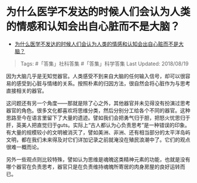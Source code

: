 # 为什么医学不发达的时候人们会认为人类的情感和认知会出自心脏而不是大脑？

- [为什么医学不发达的时候人们会认为人类的情感和认知会出自心脏而不是大脑？](https://www.zhihu.com/question/290896787/answer/472422654)

>Tags: #「答集」社科答集  #「答集」科学答集
>Last Updated: 2018/08/19

因为大脑几乎是无知觉器官。人类感受不到来自大脑的任何输入信号，却可以很容易的感受到心脏与情绪的关系。按照朴素的归因方法，很自然会将心脏作为与思考直接相关的器官。

这问题还有另一个角度——那就是除了心之外，其他器官并未见得没有扮演过思考器官的角色。很多文化都喜欢将思维分类，然后分别分工给各个不同的器官。这种思路至今在语言里留下了大量的遗迹。譬如我们会把勇气归于胆，把怒火忧思归于肝，英美人把直觉归于guts。实际上“古人都认为心负责思考”是一种错误的印象。有大量的规模较小的文明被消灭了，譬如美洲、非洲、还有相当部分的太平洋岛屿文明，都在我们未来得及对它们详加记录之前就淹没在殖民浪潮中了。它们的观点很难一概而论。

另外一些观点则比较特殊，譬如认为思维是魂魄这类精神元素的功能，也就是没有哪个器官在负责思考，器官只是在负责维持魂魄所寄居的肉身房屋的良好运转而已。

  